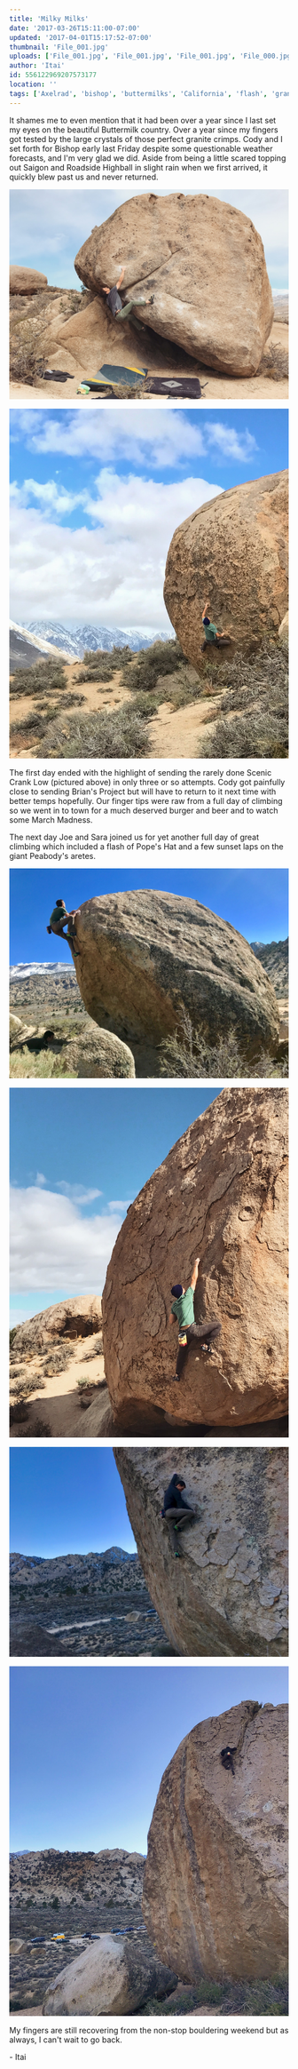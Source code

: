 ```yaml
---
title: 'Milky Milks'
date: '2017-03-26T15:11:00-07:00'
updated: '2017-04-01T15:17:52-07:00'
thumbnail: 'File_001.jpg'
uploads: ['File_001.jpg', 'File_001.jpg', 'File_001.jpg', 'File_000.jpg']
author: 'Itai'
id: 556122969207573177
location: ''
tags: ['Axelrad', 'bishop', 'buttermilks', 'California', 'flash', 'granite', 'highball', 'Itai']
---
```


It shames me to even mention that it had been over a year since I last set my eyes on the beautiful Buttermilk country. Over a year since my fingers got tested by the large crystals of those perfect granite crimps. Cody and I set forth for Bishop early last Friday despite some questionable weather forecasts, and I'm very glad we did.
Aside from being a little scared topping out Saigon and Roadside Highball in slight rain when we first arrived, it quickly blew past us and never returned.

![Cody, slapping the last big move on Brian's Project (V8)](uploads/File_000(4).jpg)

![Sticking the first move on Scenic Crank Low (V11)](uploads/File_000(3).jpg)

The first day ended with the highlight of sending the rarely done Scenic Crank Low (pictured above) in only three or so attempts. Cody got painfully close to sending Brian's Project but will have to return to it next time with better temps hopefully. Our finger tips were raw from a full day of climbing so we went in to town for a much deserved burger and beer and to watch some March Madness.

The next day Joe and Sara joined us for yet another full day of great climbing which included a flash of Pope's Hat and a few sunset laps on the giant Peabody's aretes.

![Joe topping out Verdad (V5)](uploads/File_000(2).jpg)

![Itai, pulling out of the roof and onto the tall finish on the flash of Pope's Hat (V10)](uploads/File_001.jpg)

![Joe, starting his long quest up Grandpa Peabody's East Arete (5.10a)](uploads/File_000(1).jpg)

![Itai, nearing the top of East Arete (5.10) as the sun sets on the Milks.](uploads/File_000.jpg)

My fingers are still recovering from the non-stop bouldering weekend but as always, I can't wait to go back.

\- Itai

